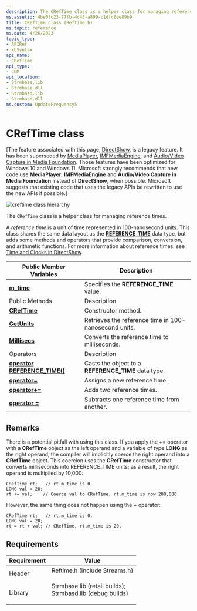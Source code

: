 ```yaml
---
description: The CRefTime class is a helper class for managing reference times.
ms.assetid: 4be0fc23-77fb-4c45-a899-c1dfc6ee89b9
title: CRefTime class (Reftime.h)
ms.topic: reference
ms.date: 4/26/2023
topic_type: 
- APIRef
- kbSyntax
api_name: 
- CRefTime
api_type: 
- COM
api_location: 
- Strmbase.lib
- Strmbase.dll
- Strmbasd.lib
- Strmbasd.dll
ms.custom: UpdateFrequency5
---
```


# CRefTime class

\[The feature associated with this page, [DirectShow](/windows/win32/directshow/directshow), is a legacy feature. It has been superseded by [MediaPlayer](/uwp/api/Windows.Media.Playback.MediaPlayer), [IMFMediaEngine](/windows/win32/api/mfmediaengine/nn-mfmediaengine-imfmediaengine), and [Audio/Video Capture in Media Foundation](windows/win32/medfound/audio-video-capture-in-media-foundation). Those features have been optimized for Windows 10 and Windows 11. Microsoft strongly recommends that new code use **MediaPlayer**, **IMFMediaEngine** and **Audio/Video Capture in Media Foundation** instead of **DirectShow**, when possible. Microsoft suggests that existing code that uses the legacy APIs be rewritten to use the new APIs if possible.\]

![creftime class hierarchy](images/cutil05.png)

The `CRefTime` class is a helper class for managing reference times.

A *reference time* is a unit of time represented in 100-nanosecond units. This class shares the same data layout as the [**REFERENCE\_TIME**](reference-time.md) data type, but adds some methods and operators that provide comparison, conversion, and arithmetic functions. For more information about reference times, see [Time and Clocks in DirectShow](time-and-clocks-in-directshow.md).



| Public Member Variables                                                 | Description                                           |
|-------------------------------------------------------------------------|-------------------------------------------------------|
| [**m\_time**](creftime-m-time.md)                                      | Specifies the **REFERENCE\_TIME** value.              |
| Public Methods                                                          | Description                                           |
| [**CRefTime**](creftime-creftime.md)                                   | Constructor method.                                   |
| [**GetUnits**](creftime-getunits.md)                                   | Retrieves the reference time in 100-nanosecond units. |
| [**Millisecs**](creftime-millisecs.md)                                 | Converts the reference time to milliseconds.          |
| Operators                                                               | Description                                           |
| [**operator REFERENCE\_TIME()**](creftime-operator-reference-time-.md) | Casts the object to a **REFERENCE\_TIME** data type.  |
| [**operator=**](creftime-operator-assign.md)                           | Assigns a new reference time.                         |
| [**operator+=**](creftime-operator-plus-assign.md)                     | Adds two reference times.                             |
| [**operator =**](creftime-operator-minus-assign.md)                    | Subtracts one reference time from another.            |



 

## Remarks

There is a potential pitfall with using this class. If you apply the += operator with a **CRefTime** object as the left operand and a variable of type **LONG** as the right operand, the compiler will implicitly coerce the right operand into a **CRefTime** object. This coercion uses the **CRefTime** constructor that converts milliseconds into REFERENCE\_TIME units; as a result, the right operand is multiplied by 10,000:


```
CRefTime rt;   // rt.m_time is 0.
LONG val = 20;
rt += val;    // Coerce val to CRefTime, rt.m_time is now 200,000.
```



However, the same thing does not happen using the + operator:


```
CRefTime rt;   // rt.m_time is 0.
LONG val = 20;
rt = rt + val; // CRefTime, rt.m_time is 20.
```



## Requirements



| Requirement | Value |
|--------------------|--------------------------------------------------------------------------------------------------------------------------------------------------------------------------------------------|
| Header<br/>  | <dl> <dt>Reftime.h (include Streams.h)</dt> </dl>                                                                                   |
| Library<br/> | <dl> <dt>Strmbase.lib (retail builds); </dt> <dt>Strmbasd.lib (debug builds)</dt> </dl> |



 

 




